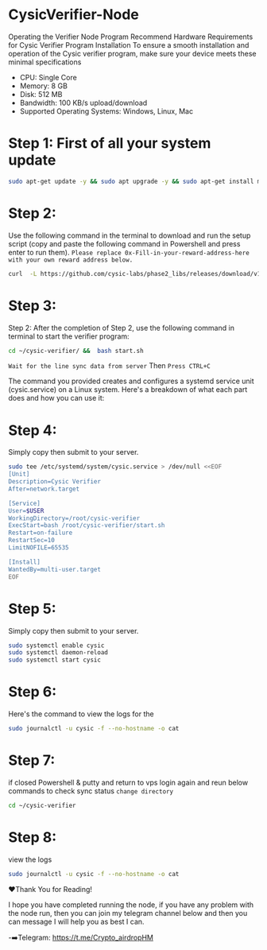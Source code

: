 # CysicVerifier-Node

Operating the Verifier Node Program
Recommend Hardware Requirements for Cysic Verifier Program Installation
To ensure a smooth installation and operation of the Cysic verifier program,
make sure your device meets these minimal specifications

- CPU: Single Core
- Memory: 8 GB
- Disk: 512 MB
- Bandwidth: 100 KB/s upload/download
- Supported Operating Systems: Windows, Linux, Mac

# Step 1: First of all your system update
 ```bash
sudo apt-get update -y && sudo apt upgrade -y && sudo apt-get install make screen build-essential unzip lz4 gcc git jq -y
```
# Step 2: 
Use the following command in the terminal to download and run the setup script
(copy and paste the following command in Powershell and press enter to run them).
`Please replace 0x-Fill-in-your-reward-address-here with your own reward address below.`
```bash
curl  -L https://github.com/cysic-labs/phase2_libs/releases/download/v1.0.0/setup_linux.sh > ~/setup_linux.sh &&  bash ~/setup_linux.sh < EVM-WALLET >
```
# Step 3: 
Step 2: After the completion of Step 2, 
use the following command in terminal to start the verifier program:
```bash
cd ~/cysic-verifier/ &&  bash start.sh
```
`Wait for the line sync data from server` Then `Press CTRL+C`

The command you provided creates and configures a systemd service unit (cysic.service) 
on a Linux system. Here's a breakdown of what each part does and how you can use it:

# Step 4: 
Simply copy then submit to your server.
```bash
sudo tee /etc/systemd/system/cysic.service > /dev/null <<EOF
[Unit]
Description=Cysic Verifier
After=network.target

[Service]
User=$USER
WorkingDirectory=/root/cysic-verifier
ExecStart=bash /root/cysic-verifier/start.sh
Restart=on-failure
RestartSec=10
LimitNOFILE=65535

[Install]
WantedBy=multi-user.target
EOF
```
# Step 5: 
Simply copy then submit to your server.
```bash
sudo systemctl enable cysic
sudo systemctl daemon-reload
sudo systemctl start cysic
```
# Step 6:
Here's the command to view the logs for the
```bash
sudo journalctl -u cysic -f --no-hostname -o cat
```
# Step 7:
if closed Powershell & putty and return to vps login again and reun below commands to check sync status 
`change directory`
```bash
cd ~/cysic-verifier
```
# Step 8:
view the logs
```bash
sudo journalctl -u cysic -f --no-hostname -o cat
```
❤️Thank You for Reading!

I hope you have completed running the node,
if you have any problem with the node run,
then you can join my telegram channel below
and then you can message I will help you as best I can.

-➡️Telegram: https://t.me/Crypto_airdropHM
